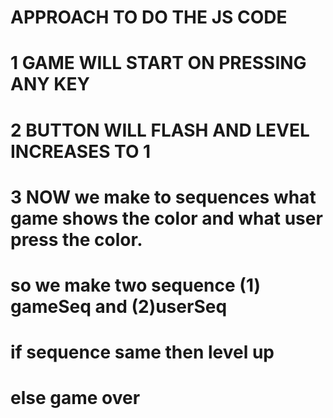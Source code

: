 # APPROACH TO DO THE JS CODE

# 1 GAME WILL START ON PRESSING ANY KEY

# 2 BUTTON WILL FLASH AND LEVEL INCREASES TO 1

# 3 NOW we make to sequences what game shows the color and what user press the color.

# so we make two sequence (1) gameSeq and (2)userSeq

# if sequence same then level up

# else game over
